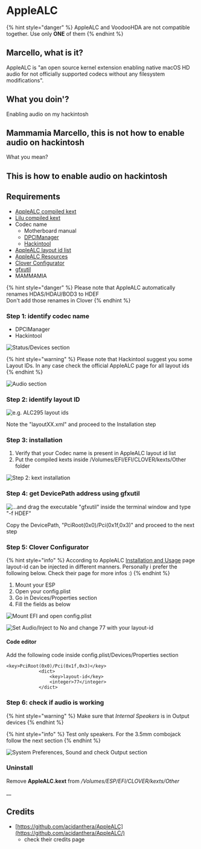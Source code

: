 # AppleALC

{% hint style="danger" %}
AppleALC and VoodooHDA are not compatible together. Use only **ONE** of them
{% endhint %}

## Marcello, what is it?

AppleALC is "an open source kernel extension enabling native macOS HD audio for not officially supported codecs without any filesystem modifications".

## What you doin'?

Enabling audio on my hackintosh

## Mammamia Marcello, this is not how to enable audio on hackintosh

What you mean?

## This is how to enable audio on hackintosh

## Requirements

* [AppleALC compiled kext](https://github.com/acidanthera/AppleALC/releases)
* [Lilu compiled kext](https://github.com/acidanthera/Lilu/releases)
* Codec name
  * Motherboard manual
  * [DPCIManager](https://github.com/MuntashirAkon/DPCIManager/releases)
  * [Hackintool](http://headsoft.com.au/download/mac/Hackintool.zip)
* [AppleALC layout id list](https://github.com/acidanthera/AppleALC/wiki/Supported-codecs)
* [AppleALC Resources](https://github.com/acidanthera/AppleALC/tree/master/Resources)
* [Clover Configurator](https://mackie100projects.altervista.org/download-clover-configurator/)
* [gfxutil](https://github.com/acidanthera/gfxutil/releases)
* MAMMAMIA

{% hint style="danger" %}
Please note that AppleALC automatically renames HDAS/HDAU/BOD3 to HDEF  
Don't add those renames in Clover
{% endhint %}

### Step 1: identify codec name

* DPCIManager
* Hackintool

![Status/Devices section](../.gitbook/assets/image%20%28131%29.png)

{% hint style="warning" %}
Please note that Hackintool suggest you some Layout IDs. In any case check the official AppleALC page for all layout ids
{% endhint %}

![Audio section](../.gitbook/assets/image%20%2859%29.png)

### Step 2: identify layout ID

![e.g. ALC295 layout ids](../.gitbook/assets/image%20%2854%29.png)

Note the "layoutXX.xml" and proceed to the Installation step

### Step 3: installation

1. Verify that your Codec name is present in AppleALC layout id list
2. Put the compiled kexts inside /Volumes/EFI/EFI/CLOVER/kexts/Other folder

![Step 2: kext installation](../.gitbook/assets/image%20%28112%29.png)

### Step 4: get DevicePath address using gfxutil

![...and drag the executable &quot;gfxutil&quot; inside the terminal window and type &quot;-f HDEF&quot; ](../.gitbook/assets/image%20%28111%29.png)

Copy the DevicePath, "PciRoot\(0x0\)/Pci\(0x1f,0x3\)" and proceed to the next step

### Step 5: Clover Configurator

{% hint style="info" %}
According to AppleALC [Installation and Usage](https://github.com/acidanthera/AppleALC/wiki/Installation-and-usage) page layout-id can be injected in different manners. Personally i prefer the following below. Check their page for more infos :\)
{% endhint %}

1. Mount your ESP 
2. Open your config.plist
3. Go in Devices/Properties section
4. Fill the fields as below

![Mount EFI and open config.plist](../.gitbook/assets/image%20%2849%29.png)

![Set Audio/Inject to No and change 77 with your layout-id](../.gitbook/assets/image%20%2857%29.png)



#### Code editor

Add the following code inside config.plist/Devices/Properties section

```text
<key>PciRoot(0x0)/Pci(0x1f,0x3)</key>
			<dict>
				<key>layout-id</key>
				<integer>77</integer>
			</dict>
```

### Step 6: check if audio is working

{% hint style="warning" %}
Make sure that _Internal Speakers_ is in Output devices
{% endhint %}

{% hint style="info" %}
Test only speakers. For the 3.5mm combojack follow the next section
{% endhint %}

![System Preferences, Sound and check Output section](../.gitbook/assets/image%20%28115%29.png)

### Uninstall

Remove **AppleALC.kext** from _/Volumes/ESP/EFI/CLOVER/kexts/Other_

\_\_

## Credits

* [https://github.com/acidanthera/AppleALC](https://github.com/acidanthera/AppleALC/)
  * check their credits page









